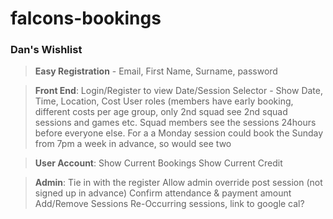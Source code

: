 # falcons-bookings

### Dan's Wishlist

> **Easy Registration** - Email, First Name, Surname, password

> **Front End**:
Login/Register to view
Date/Session Selector - Show Date, Time, Location, Cost
User roles (members have early booking, different costs per age group, only 2nd squad see 2nd squad sessions and games etc.
Squad members see the sessions 24hours before everyone else. For a a Monday session could book the Sunday from 7pm a week in advance, so would see two

> **User Account**:
Show Current Bookings
Show Current Credit 

> **Admin**:
Tie in with the register
Allow admin override post session (not signed up in advance)
Confirm attendance & payment amount
Add/Remove Sessions
Re-Occurring sessions, link to google cal?
